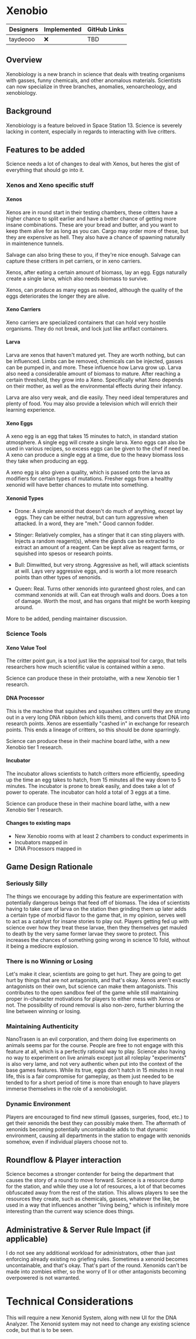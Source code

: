 # Xenobio

| Designers | Implemented | GitHub Links |
|---|---|---|
| taydeooo | :x: | TBD |

## Overview

Xenobiology is a new branch in science that deals with treating organisms with gasses, funny chemicals, and other anomalous materials. Scientists can now specialize in three branches, anomalies, xenoarcheology, and xenobiology.

## Background

Xenobiology is a feature beloved in Space Station 13. Science is severely lacking in content, especially in regards to interacting with live critters.

## Features to be added

Science needs a lot of changes to deal with Xenos, but heres the gist of everything that should go into it.

### Xenos and Xeno specific stuff

#### Xenos

Xenos are in round start in their testing chambers, these critters have a higher chance to split earlier and have a better chance of getting more insane combinations. These are your bread and butter, and you want to keep them alive for as long as you can. Cargo may order more of these, but they are expensive as hell. They also have a chance of spawning naturally in maintenence tunnels.

Salvage can also bring these to you, if they're nice enough. Salvage can capture these critters in pet carriers, or in xeno carriers.

Xenos, after eating a certain amount of biomass, lay an egg. Eggs naturally create a single larva, which also needs biomass to survive.

Xenos, can produce as many eggs as needed, although the quality of the eggs deteriorates the longer they are alive.

#### Xeno Carriers

Xeno carriers are specialized containers that can hold very hostile organisms. They do not break, and lock just like artifact containers.

#### Larva

Larva are xenos that haven't matured yet. They are worth nothing, but can be influenced. Limbs can be removed, chemicals can be injected, gasses can be pumped in, and more. These influence how Larva grow up. Larva also need a considerable amount of biomass to mature. After reaching a certain threshold, they grow into a Xeno. Specifically what Xeno depends on their mother, as well as the environmental effects during their infancy.

Larva are also very weak, and die easily. They need ideal temperatures and plenty of food. You may also provide a television which will enrich their learning experience.

#### Xeno Eggs

A xeno egg is an egg that takes 15 minutes to hatch, in standard station atmosphere. A single egg will create a single larva. Xeno eggs can also be used in various recipes, so excess eggs can be given to the chef if need be. A xeno can produce a single egg at a time, due to the heavy biomass loss they take when producing an egg.

A xeno egg is also given a quality, which is passed onto the larva as modifiers for certain types of mutations. Fresher eggs from a healthy xenonid will have better chances to mutate into something.

#### Xenonid Types

- Drone: A simple xenonid that doesn't do much of anything, except lay eggs. They can be either neutral, but can turn aggressive when attacked. In a word, they are "meh." Good cannon fodder.

- Stinger: Relatively complex, has a stinger that it can sting players with. Injects a random reagent(s), where the glands can be extracted to extract an amount of a reagent. Can be kept alive as reagent farms, or squished into spesos or research points.

- Bull: Dimwitted, but very strong. Aggressive as hell, will attack scientists at will. Lays very aggressive eggs, and is worth a lot more research points than other types of xenonids.

- Queen: Real. Turns other xenonids into guranteed ghost roles, and can command xenonids at will. Can eat through walls and doors. Does a ton of damage. Worth the most, and has organs that might be worth keeping around.

More to be added, pending maintainer discussion.

### Science Tools

#### Xeno Value Tool

The critter point gun, is a tool just like the appraisal tool for cargo, that tells researchers how much scientific value is contained within a xeno.

Science can produce these in their protolathe, with a new Xenobio tier 1 research.

#### DNA Processor

This is the machine that squishes and squashes critters until they are strung out in a very long DNA ribbon (which kills them), and converts that DNA into research points. Xenos are essentially "cashed in" in exchange for research points. This ends a lineage of critters, so this should be done sparringly.

Science can produce these in their machine board lathe, with a new Xenobio tier 1 research.

#### Incubator

The incubator allows scientists to hatch critters more efficiently, speeding up the time an egg takes to hatch, from 15 minutes all the way down to 5 minutes. The incubator is prone to break easily, and does take a lot of power to operate. The incubator can hold a total of 3 eggs at a time.

Science can produce these in their machine board lathe, with a new Xenobio tier 1 research.

#### Changes to existing maps

* New Xenobio rooms with at least 2 chambers to conduct experiments in
* Incubators mapped in
* DNA Processors mapped in

## Game Design Rationale

### Seriously Silly

The things we encourage by adding this feature are experimentation with potentially dangerous beings that feed off of biomass. The idea of scientists having to take care of larva on the station then grinding them up later adds a certain type of morbid flavor to the game that, in my opinion, serves well to act as a catalyst for insane stories to play out. Players getting fed up with science over how they treat these larvae, then they themselves get mauled to death by the very same former larvae they swore to protect. This increases the chances of something going wrong in science 10 fold, without it being a mediocre explosion.

### There is no Winning or Losing

Let's make it clear, scientists are going to get hurt. They are going to get hurt by things that are not antagonists, and that's okay. Xenos aren't exactly antagonists on their own, but science can make them antagonists. This contributes to the open sandbox feel of the game while still maintaining proper in-character motivations for players to either mess with Xenos or not. The possibility of round removal is also non-zero, further blurring the line between winning or losing.

### Maintaining Authenticity

NanoTrasen is an evil corporation, and them doing live experiments on animals seems par for the course. People are free to not engage with this feature at all, which is a perfectly rational way to play. Science also having no way to experiment on live animals except just all roleplay "experiments" is also very lame, and not very authentic when put into the context of the base games features. While its true, eggs don't hatch in 15 minutes in real life, this is a fair compromise for gameplay, as them just needed to be tended to for a short period of time is more than enough to have players immerse themselves in the role of a xenobiologist.

### Dynamic Environment

Players are encouraged to find new stimuli (gasses, surgeries, food, etc.) to get their xenonids the best they can possibly make them. The aftermath of xenonids becoming potentially uncontainable adds to that dynamic environment, causing all departments in the station to engage with xenonids somehow, even if individual players choose not to.

## Roundflow & Player interaction

Science becomes a stronger contender for being the department that causes the story of a round to move forward. Science is a resource dump for the station, and while they use a lot of resources, a lot of that becomes obfuscated away from the rest of the station. This allows players to see the resources they create, such as chemicals, gasses, whatever the like, be used in a way that influences another "living being," which is infinitely more interesting than the current way science does things. 

## Administrative & Server Rule Impact (if applicable)

I do not see any additional workload for administrators, other than just enforcing already existing no griefing rules. Sometimes a xenonid becomes uncontainable, and that's okay. That's part of the round. Xenonids can't be made into zombies either, so the worry of II or other antagonists becoming overpowered is not warranted.

# Technical Considerations

This will require a new Xenonid System, along with new UI for the DNA Analyzer. The Xenonid system may not need to change any existing science code, but that is to be seen.